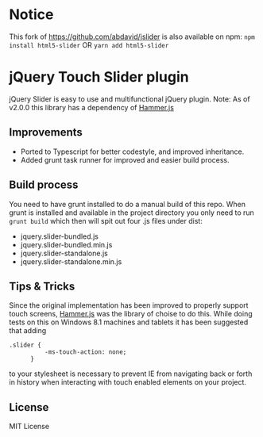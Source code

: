 # Notice
This fork of https://github.com/abdavid/jslider is also available on npm:
`npm install html5-slider` OR
`yarn add html5-slider`

# jQuery Touch Slider plugin
jQuery Slider is easy to use and multifunctional jQuery plugin.
Note: As of v2.0.0 this library has a dependency of [Hammer.js](http://eightmedia.github.io/hammer.js/)

## Improvements
* Ported to Typescript for better codestyle, and improved inheritance.
* Added grunt task runner for improved and easier build process.

## Build process
You need to have grunt installed to do a manual build of this repo. When grunt is installed and available in the project directory you
only need to run `grunt build` which then will spit out four .js files under dist:
* jquery.slider-bundled.js
* jquery.slider-bundled.min.js
* jquery.slider-standalone.js
* jquery.slider-standalone.min.js

## Tips & Tricks
Since the original implementation has been improved to properly support touch screens, [Hammer.js](http://eightmedia.github.io/hammer.js/) was the library of
choise to do this. While doing tests on this on Windows 8.1 machines and tablets it has been suggested that adding

    .slider {
              -ms-touch-action: none;
          }

to your stylesheet is necessary to prevent IE from navigating back or forth in history when interacting with touch enabled elements
on your project. 

## License
MIT License
